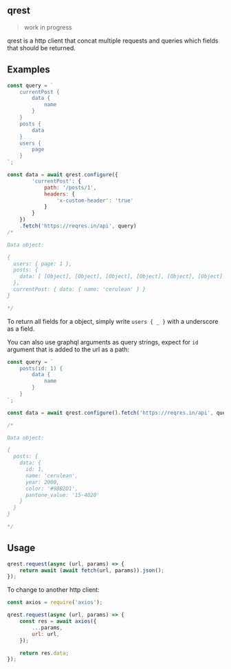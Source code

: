 ## qrest

> work in progress

qrest is a http client that concat multiple requests and queries which fields that should be returned.

## Examples

```js
const query = `
    currentPost {
        data {
            name
        }
    }
    posts {
        data
    }
    users {
        page
    }
`;

const data = await qrest.configure({
        'currentPost': {
            path: '/posts/1',
            headers: {
                'x-custom-header': 'true'
            }
        }
    })
    .fetch('https://reqres.in/api', query)
/*

Data object:

{
  users: { page: 1 },
  posts: {
    data: [ [Object], [Object], [Object], [Object], [Object], [Object] ]
  },
  currentPost: { data: { name: 'cerulean' } }
}

*/
```

To return all fields for a object, simply write `users { _ }` with a underscore as a field.

You can also use graphql arguments as query strings, expect for `id` argument that is added to the url as a path:

```js
const query = `
    posts(id: 1) {
        data {
            name
        }
    }
`;

const data = await qrest.configure().fetch('https://reqres.in/api', query)

/*

Data object:

{
  posts: {
    data: {
      id: 1,
      name: 'cerulean',
      year: 2000,
      color: '#98B2D1',
      pantone_value: '15-4020'
    }
  }
}

*/
```

## Usage

```js
qrest.request(async (url, params) => {
    return await (await fetch(url, params)).json();
});
```

To change to another http client:

```js
const axios = require('axios');

qrest.request(async (url, params) => {
    const res = await axios({
        ...params,
        url: url,
    });

    return res.data;
});
```
